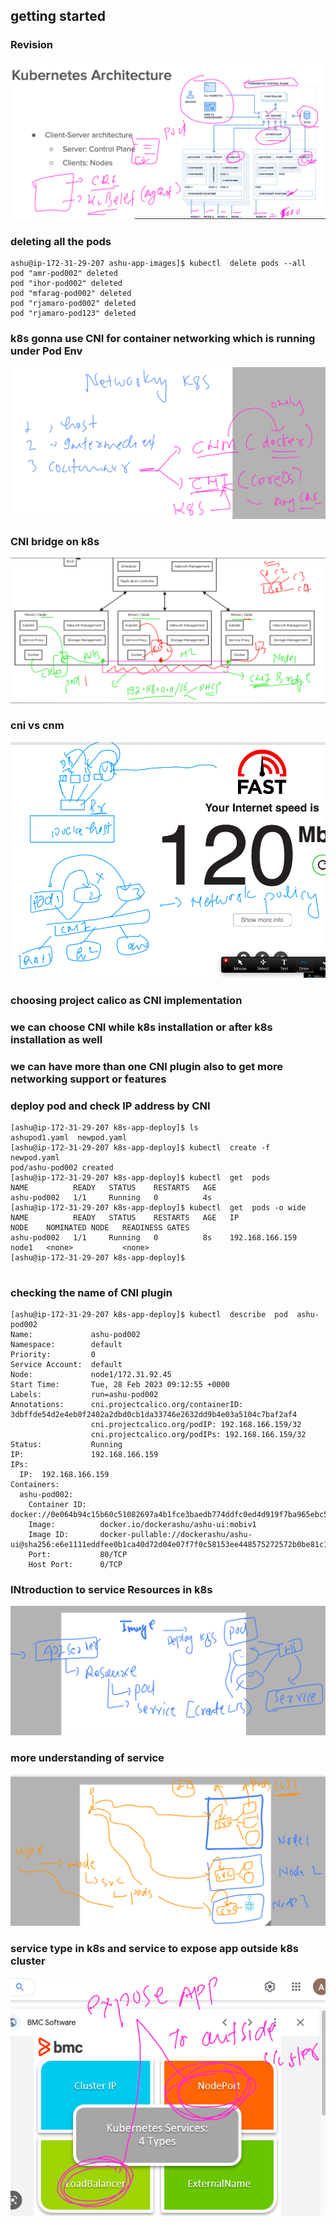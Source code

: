 ## getting started

### Revision 

<img src="rev.png">

### deleting all the pods 

```
ashu@ip-172-31-29-207 ashu-app-images]$ kubectl  delete pods --all
pod "amr-pod002" deleted
pod "ihor-pod002" deleted
pod "mfarag-pod002" deleted
pod "rjamaro-pod002" deleted
pod "rjamaro-pod123" deleted
```

### k8s gonna use CNI for container networking which is running under Pod Env 

<img src="net1.png">

### CNI bridge on k8s 

<img src="cni1.png">

### cni vs cnm 

<img src="net2.png">

### choosing project calico as CNI implementation 
### we can choose CNI while k8s installation or after k8s installation as well
### we can have more than one CNI plugin also to get more networking support or features 

### deploy pod and check IP address by CNI 

```
[ashu@ip-172-31-29-207 k8s-app-deploy]$ ls
ashupod1.yaml  newpod.yaml
[ashu@ip-172-31-29-207 k8s-app-deploy]$ kubectl  create -f  newpod.yaml 
pod/ashu-pod002 created
[ashu@ip-172-31-29-207 k8s-app-deploy]$ kubectl  get  pods
NAME          READY   STATUS    RESTARTS   AGE
ashu-pod002   1/1     Running   0          4s
[ashu@ip-172-31-29-207 k8s-app-deploy]$ kubectl  get  pods -o wide
NAME          READY   STATUS    RESTARTS   AGE   IP                NODE    NOMINATED NODE   READINESS GATES
ashu-pod002   1/1     Running   0          8s    192.168.166.159   node1   <none>           <none>
[ashu@ip-172-31-29-207 k8s-app-deploy]$ 


```

### checking the name of CNI plugin 

```
[ashu@ip-172-31-29-207 k8s-app-deploy]$ kubectl  describe  pod  ashu-pod002 
Name:             ashu-pod002
Namespace:        default
Priority:         0
Service Account:  default
Node:             node1/172.31.92.45
Start Time:       Tue, 28 Feb 2023 09:12:55 +0000
Labels:           run=ashu-pod002
Annotations:      cni.projectcalico.org/containerID: 3dbffde54d2e4eb0f2402a2dbd0cb1da33746e2632dd9b4e03a5104c7baf2af4
                  cni.projectcalico.org/podIP: 192.168.166.159/32
                  cni.projectcalico.org/podIPs: 192.168.166.159/32
Status:           Running
IP:               192.168.166.159
IPs:
  IP:  192.168.166.159
Containers:
  ashu-pod002:
    Container ID:   docker://0e064b94c15b60c51082697a4b1fce3baedb774ddfc0ed4d919f7ba965ebc517
    Image:          docker.io/dockerashu/ashu-ui:mobiv1
    Image ID:       docker-pullable://dockerashu/ashu-ui@sha256:e6e1111eddfee0b1ca40d72d04e07f7f0c58153ee448575272572b0be81c1e68
    Port:           80/TCP
    Host Port:      0/TCP
```

### INtroduction to service Resources in k8s 

<img src="svc.png">

### more understanding of service 

<img src="svc1.png">

### service type in k8s and service to expose app outside k8s cluster 

<img src="svco.png">

